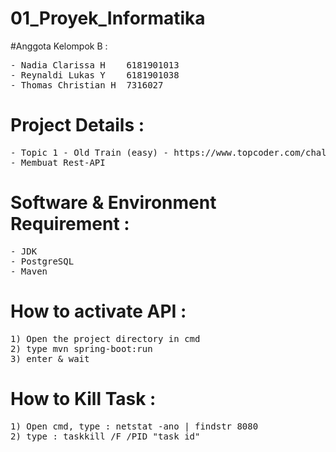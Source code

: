 # 01_Proyek_Informatika

#Anggota Kelompok B :
<pre>
- Nadia Clarissa H    6181901013
- Reynaldi Lukas Y    6181901038
- Thomas Christian H  7316027
</pre>

# Project Details :
<pre>
- Topic 1 - Old Train (easy) - https://www.topcoder.com/challenges/4dd97775-493e-4bb5-b5e3-cd16aa5ab689
- Membuat Rest-API 
</pre>

# Software & Environment Requirement :
<pre>
- JDK 
- PostgreSQL
- Maven
</pre>

# How to activate API :
<pre>
1) Open the project directory in cmd
2) type mvn spring-boot:run 
3) enter & wait 
</pre>

# How to Kill Task :
<pre>
1) Open cmd, type : netstat -ano | findstr 8080
2) type : taskkill /F /PID "task_id"
</pre>
